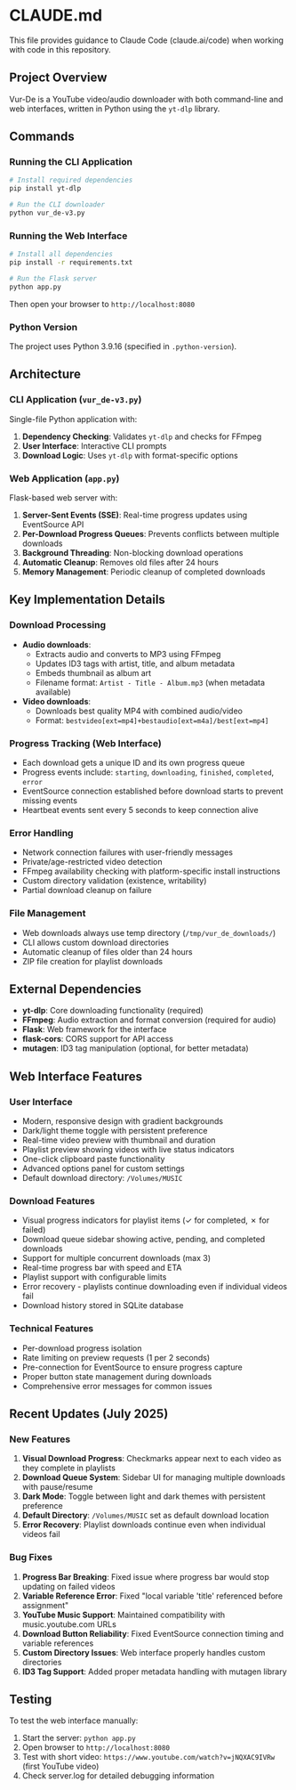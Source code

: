 # CLAUDE.md

This file provides guidance to Claude Code (claude.ai/code) when working with code in this repository.

## Project Overview

Vur-De is a YouTube video/audio downloader with both command-line and web interfaces, written in Python using the `yt-dlp` library.

## Commands

### Running the CLI Application
```bash
# Install required dependencies
pip install yt-dlp

# Run the CLI downloader
python vur_de-v3.py
```

### Running the Web Interface
```bash
# Install all dependencies
pip install -r requirements.txt

# Run the Flask server
python app.py
```

Then open your browser to `http://localhost:8080`

### Python Version
The project uses Python 3.9.16 (specified in `.python-version`).

## Architecture

### CLI Application (`vur_de-v3.py`)
Single-file Python application with:
1. **Dependency Checking**: Validates `yt-dlp` and checks for FFmpeg
2. **User Interface**: Interactive CLI prompts
3. **Download Logic**: Uses `yt-dlp` with format-specific options

### Web Application (`app.py`)
Flask-based web server with:
1. **Server-Sent Events (SSE)**: Real-time progress updates using EventSource API
2. **Per-Download Progress Queues**: Prevents conflicts between multiple downloads
3. **Background Threading**: Non-blocking download operations
4. **Automatic Cleanup**: Removes old files after 24 hours
5. **Memory Management**: Periodic cleanup of completed downloads

## Key Implementation Details

### Download Processing
- **Audio downloads**: 
  - Extracts audio and converts to MP3 using FFmpeg
  - Updates ID3 tags with artist, title, and album metadata
  - Embeds thumbnail as album art
  - Filename format: `Artist - Title - Album.mp3` (when metadata available)
- **Video downloads**: 
  - Downloads best quality MP4 with combined audio/video
  - Format: `bestvideo[ext=mp4]+bestaudio[ext=m4a]/best[ext=mp4]`

### Progress Tracking (Web Interface)
- Each download gets a unique ID and its own progress queue
- Progress events include: `starting`, `downloading`, `finished`, `completed`, `error`
- EventSource connection established before download starts to prevent missing events
- Heartbeat events sent every 5 seconds to keep connection alive

### Error Handling
- Network connection failures with user-friendly messages
- Private/age-restricted video detection
- FFmpeg availability checking with platform-specific install instructions
- Custom directory validation (existence, writability)
- Partial download cleanup on failure

### File Management
- Web downloads always use temp directory (`/tmp/vur_de_downloads/`)
- CLI allows custom download directories
- Automatic cleanup of files older than 24 hours
- ZIP file creation for playlist downloads

## External Dependencies

- **yt-dlp**: Core downloading functionality (required)
- **FFmpeg**: Audio extraction and format conversion (required for audio)
- **Flask**: Web framework for the interface
- **flask-cors**: CORS support for API access
- **mutagen**: ID3 tag manipulation (optional, for better metadata)

## Web Interface Features

### User Interface
- Modern, responsive design with gradient backgrounds
- Dark/light theme toggle with persistent preference
- Real-time video preview with thumbnail and duration
- Playlist preview showing videos with live status indicators
- One-click clipboard paste functionality
- Advanced options panel for custom settings
- Default download directory: `/Volumes/MUSIC`

### Download Features
- Visual progress indicators for playlist items (✓ for completed, ✗ for failed)
- Download queue sidebar showing active, pending, and completed downloads
- Support for multiple concurrent downloads (max 3)
- Real-time progress bar with speed and ETA
- Playlist support with configurable limits
- Error recovery - playlists continue downloading even if individual videos fail
- Download history stored in SQLite database

### Technical Features
- Per-download progress isolation
- Rate limiting on preview requests (1 per 2 seconds)
- Pre-connection for EventSource to ensure progress capture
- Proper button state management during downloads
- Comprehensive error messages for common issues

## Recent Updates (July 2025)

### New Features
1. **Visual Download Progress**: Checkmarks appear next to each video as they complete in playlists
2. **Download Queue System**: Sidebar UI for managing multiple downloads with pause/resume
3. **Dark Mode**: Toggle between light and dark themes with persistent preference
4. **Default Directory**: `/Volumes/MUSIC` set as default download location
5. **Error Recovery**: Playlist downloads continue even when individual videos fail

### Bug Fixes
1. **Progress Bar Breaking**: Fixed issue where progress bar would stop updating on failed videos
2. **Variable Reference Error**: Fixed "local variable 'title' referenced before assignment"
3. **YouTube Music Support**: Maintained compatibility with music.youtube.com URLs
4. **Download Button Reliability**: Fixed EventSource connection timing and variable references
5. **Custom Directory Issues**: Web interface properly handles custom directories
6. **ID3 Tag Support**: Added proper metadata handling with mutagen library

## Testing

To test the web interface manually:
1. Start the server: `python app.py`
2. Open browser to `http://localhost:8080`
3. Test with short video: `https://www.youtube.com/watch?v=jNQXAC9IVRw` (first YouTube video)
4. Check server.log for detailed debugging information
